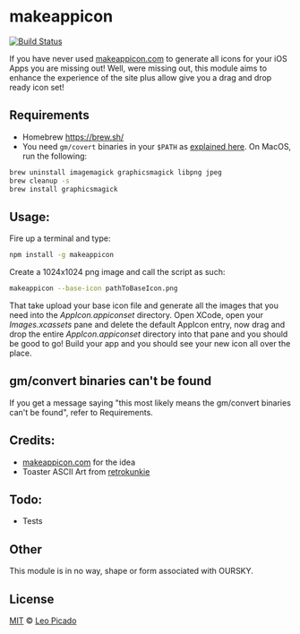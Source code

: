 # makeappicon

[![Build Status](https://travis-ci.com/GabLeRoux/makeAppIcon.svg?branch=master)](https://travis-ci.com/GabLeRoux/makeAppIcon)

If you have never used [makeappicon.com](http://makeappicon.com/) to generate all icons for your iOS Apps you are missing out!
Well, were missing out, this module aims to enhance the experience of the site plus allow give you a drag
and drop ready icon set!

## Requirements
- Homebrew https://brew.sh/
- You need `gm/covert` binaries in your `$PATH` as [explained here](http://stackoverflow.com/questions/17756587/installing-graphicsmagick-on-mac-os-x-10-8). On MacOS, run the following:

```bash
brew uninstall imagemagick graphicsmagick libpng jpeg
brew cleanup -s
brew install graphicsmagick
```

## Usage:
Fire up a terminal and type:

```bash
npm install -g makeappicon
```

Create a 1024x1024 png image and call the script as such:

```bash
makeappicon --base-icon pathToBaseIcon.png
```

That take upload your base icon file and generate all the images that you need into the *AppIcon.appiconset*
directory. Open XCode, open your *Images.xcassets* pane and delete the default AppIcon entry, now drag and
drop the entire *AppIcon.appiconset* directory into that pane and you should be good to go! Build your app
and you should see your new icon all over the place.

## gm/convert binaries can't be found

If you get a message saying "this most likely means the gm/convert binaries can't be found", refer to Requirements.

## Credits:
- [makeappicon.com](http://makeappicon.com) for the idea
- Toaster ASCII Art from [retrokunkie](http://www.retrojunkie.com/asciiart/food/toasters.htm)

## Todo:
- Tests

## Other
This module is in no way, shape or form associated with OURSKY.

## License

[MIT](/license) © [Leo Picado](https://github.com/leopic)
